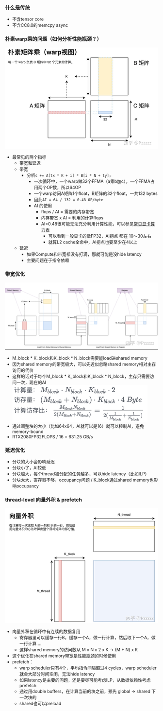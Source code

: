 ### 什么是传统
- 不含tensor core
- 不含CC8.0的memcpy async



### 朴素warp乘的问题（如何分析性能瓶颈？）
![](../../../../accessories/Pasted%20image%2020250320192922.png)
-  最常见的两个指标
	- 带宽和延迟
	- 带宽
		- 分析``c += A[tx * K + i] * B[i * N + ty];``
			- 一次循环中，一个warp做32个FFMA（a乘b加c），一个FFMA占用两个OP数，所以64OP
			- 一个warp访问A矩阵1个float，B矩阵的32个float，一共132 bytes
			- 因此`AI = 64 / 132 = 0.48 OP/byte`
			- AI 的使用
				- flops / AI = 需要的内存带宽
				- 内存带宽 x AI = 利用的计算flops
				- AI=0.48很可能无法充分利用计算性能，可以参见[常见显卡算力表](../常见显卡算力表.md)
					- 可以看到一般显卡的做FP32，AI拐点 都在 10～30左右
					- 就算L2 cache全命中，AI拐点也要至少在4以上
	- 延迟
		- 如果Compute和带宽都没有打满，那就可能是没hide latency
		- 主要问题在于指令依赖


### 带宽优化

![](../../../../accessories/Pasted%20image%2020250320201352.png)

- M_block * K_block和K_block * N_block需要能load进shared memory
- 因为shared memory的带宽极大，可以先近似忽略shared memory相对主存访问的代价
- 这样的话对于每个M_block * K_block和K_block * N_block，主存只需要访问一次，现在的AI
![](../../../../accessories/Pasted%20image%2020250320201950.png)
- 通过调整块的大小（比如64x64，AI就可以是16）就可以控制AI，避免memory-bound
- RTX2080FP32FLOPS / 16 = 631.25 GB/s 


### 延迟优化
- 分块的大小会影响延迟
- 分块小了，AI较低
- 分块越大，每个thread被分配的任务越多，可以hide latency（比如ILP）
- 分块太大，寄存器不够，occupancy问题 / K_block通过shared memory也影响occupancy


### thread-level 向量外积 & prefetch
![](../../../../accessories/Pasted%20image%2020250320203405.png)
- 向量外积在循环中有连续的数据复用
	- 寄存器里可以缓存一行B，缓存一个A，做一行计算，然后取下一个A，做一行计算....
	- 这样shared memory的访问数从 M x N x 2 x K -> (M + N) x K
- 这个优化在shared memory带宽是性能瓶颈的时候使用
- prefetch：
	- warp scheduler只有4个，平均指令间隔超过4 cycles，warp scheduler就会大部分时间空闲，无法hide latency
	- 如果latency是主要的问题，还是要尽可能考虑ILP，从数据依赖性考虑prefetch
	- 通过用double buffers，在计算当前的块之前，预先 global -> shared 下一次块的
	- shared也可以preload

